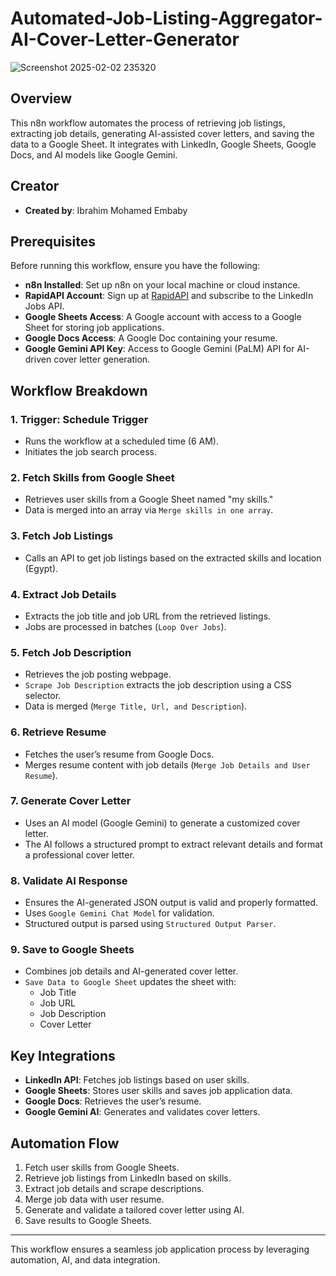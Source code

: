 # Automated-Job-Listing-Aggregator-AI-Cover-Letter-Generator

![Screenshot 2025-02-02 235320](https://github.com/user-attachments/assets/bbe25ab9-a8d5-4a1c-9705-c7933625664c)

## Overview

This n8n workflow automates the process of retrieving job listings, extracting job details, generating AI-assisted cover letters, and saving the data to a Google Sheet. It integrates with LinkedIn, Google Sheets, Google Docs, and AI models like Google Gemini.

## Creator

- **Created by**: Ibrahim Mohamed Embaby

## Prerequisites

Before running this workflow, ensure you have the following:

- **n8n Installed**: Set up n8n on your local machine or cloud instance.
- **RapidAPI Account**: Sign up at [RapidAPI](https://rapidapi.com/) and subscribe to the LinkedIn Jobs API.
- **Google Sheets Access**: A Google account with access to a Google Sheet for storing job applications.
- **Google Docs Access**: A Google Doc containing your resume.
- **Google Gemini API Key**: Access to Google Gemini (PaLM) API for AI-driven cover letter generation.

## Workflow Breakdown

### 1. **Trigger: Schedule Trigger**

- Runs the workflow at a scheduled time (6 AM).
- Initiates the job search process.

### 2. **Fetch Skills from Google Sheet**

- Retrieves user skills from a Google Sheet named "my skills."
- Data is merged into an array via `Merge skills in one array`.

### 3. **Fetch Job Listings**

- Calls an API to get job listings based on the extracted skills and location (Egypt).

### 4. **Extract Job Details**

- Extracts the job title and job URL from the retrieved listings.
- Jobs are processed in batches (`Loop Over Jobs`).

### 5. **Fetch Job Description**

- Retrieves the job posting webpage.
- `Scrape Job Description` extracts the job description using a CSS selector.
- Data is merged (`Merge Title, Url, and Description`).

### 6. **Retrieve Resume**

- Fetches the user’s resume from Google Docs.
- Merges resume content with job details (`Merge Job Details and User Resume`).

### 7. **Generate Cover Letter**

- Uses an AI model (Google Gemini) to generate a customized cover letter.
- The AI follows a structured prompt to extract relevant details and format a professional cover letter.

### 8. **Validate AI Response**

- Ensures the AI-generated JSON output is valid and properly formatted.
- Uses `Google Gemini Chat Model` for validation.
- Structured output is parsed using `Structured Output Parser`.

### 9. **Save to Google Sheets**

- Combines job details and AI-generated cover letter.
- `Save Data to Google Sheet` updates the sheet with:
  - Job Title
  - Job URL
  - Job Description
  - Cover Letter

## Key Integrations

- **LinkedIn API**: Fetches job listings based on user skills.
- **Google Sheets**: Stores user skills and saves job application data.
- **Google Docs**: Retrieves the user’s resume.
- **Google Gemini AI**: Generates and validates cover letters.

## Automation Flow

1. Fetch user skills from Google Sheets.
2. Retrieve job listings from LinkedIn based on skills.
3. Extract job details and scrape descriptions.
4. Merge job data with user resume.
5. Generate and validate a tailored cover letter using AI.
6. Save results to Google Sheets.

---

This workflow ensures a seamless job application process by leveraging automation, AI, and data integration.
